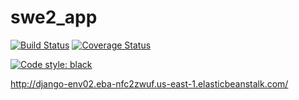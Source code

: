 # swe2_app

[![Build Status](https://app.travis-ci.com/emoltz/swe2_app.svg?branch=master)](https://app.travis-ci.com/emoltz/swe2_app)
[![Coverage Status](https://coveralls.io/repos/github/emoltz/swe2_app/badge.svg?branch=master)](https://coveralls.io/github/emoltz/swe2_app?branch=master)

[![Code style: black](https://img.shields.io/badge/code%20style-black-000000.svg)](https://github.com/psf/black)

http://django-env02.eba-nfc2zwuf.us-east-1.elasticbeanstalk.com/
